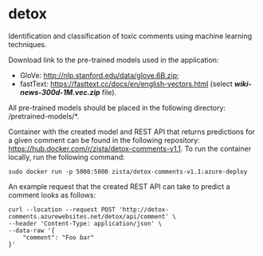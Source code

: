 # detox

Identification and classification of toxic comments using machine learning techniques.

Download link to the pre-trained models used in the application:
- GloVe: http://nlp.stanford.edu/data/glove.6B.zip;
- fastText: https://fasttext.cc/docs/en/english-vectors.html (select **_wiki-news-300d-1M.vec.zip_** file).

All pre-trained models should be placed in the following directory: /pretrained-models/*.

Container with the created model and REST API that returns predictions for a given comment can be found in the following repository: https://hub.docker.com/r/zista/detox-comments-v1.1.
To run the container locally, run the following command:

`sudo docker run -p 5000:5000 zista/detox-comments-v1.1:azure-deploy`

An example request that the created REST API can take to predict a comment looks as follows:

```
curl --location --request POST 'http://detox-comments.azurewebsites.net/detox/api/comment' \
--header 'Content-Type: application/json' \
--data-raw '{
    "comment": "Foo bar"
}'
```
